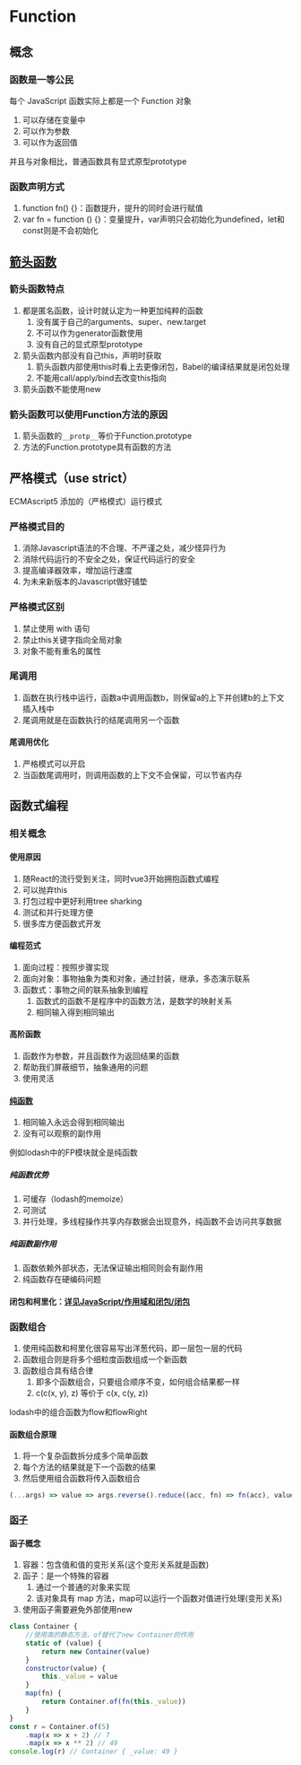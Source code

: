 # Function

## 概念

### 函数是一等公民

每个 JavaScript 函数实际上都是一个 Function 对象

1. 可以存储在变量中
2. 可以作为参数
3. 可以作为返回值

并且与对象相比，普通函数具有显式原型prototype

### 函数声明方式

1. function fn() {}：函数提升，提升的同时会进行赋值
2. var fn = function () {}：变量提升，var声明只会初始化为undefined，let和const则是不会初始化

## [箭头函数](https://developer.mozilla.org/zh-CN/docs/Web/JavaScript/Reference/Functions/Arrow_functions)

### 箭头函数特点

1. 都是匿名函数，设计时就认定为一种更加纯粹的函数
   1. 没有属于自己的arguments、super、new.target
   2. 不可以作为generator函数使用
   3. 没有自己的显式原型prototype
2. 箭头函数内部没有自己this，声明时获取
   1. 箭头函数内部使用this时看上去更像闭包，Babel的编译结果就是闭包处理
   2. 不能用call/apply/bind去改变this指向
3. 箭头函数不能使用new

### 箭头函数可以使用Function方法的原因

1. 箭头函数的`__protp__`等价于Function.prototype
2. 方法的Function.prototype具有函数的方法

## 严格模式（use strict）

ECMAscript5 添加的（严格模式）运行模式

### 严格模式目的

1. 消除Javascript语法的不合理、不严谨之处，减少怪异行为
2. 消除代码运行的不安全之处，保证代码运行的安全
3. 提高编译器效率，增加运行速度
4. 为未来新版本的Javascript做好铺垫

### 严格模式区别

1. 禁止使用 with 语句
2. 禁止this关键字指向全局对象
3. 对象不能有重名的属性

### 尾调用

1. 函数在执行栈中运行，函数a中调用函数b，则保留a的上下并创建b的上下文插入栈中
2. 尾调用就是在函数执行的结尾调用另一个函数

#### 尾调用优化

1. 严格模式可以开启
2. 当函数尾调用时，则调用函数的上下文不会保留，可以节省内存

## 函数式编程

### 相关概念

#### 使用原因

1. 随React的流行受到关注，同时vue3开始拥抱函数式编程
2. 可以抛弃this
3. 打包过程中更好利用tree sharking
4. 测试和并行处理方便
5. 很多库方便函数式开发

#### 编程范式

1. 面向过程：按照步骤实现
2. 面向对象：事物抽象为类和对象，通过封装，继承，多态演示联系
3. 函数式：事物之间的联系抽象到编程
   1. 函数式的函数不是程序中的函数方法，是数学的映射关系
   2. 相同输入得到相同输出

#### 高阶函数

1. 函数作为参数，并且函数作为返回结果的函数
2. 帮助我们屏蔽细节，抽象通用的问题
3. 使用灵活

#### [纯函数](https://cloud.tencent.com/developer/article/1857193?from=article.detail.1629653)

1. 相同输入永远会得到相同输出
2. 没有可以观察的副作用

例如lodash中的FP模块就全是纯函数

##### 纯函数优势

1. 可缓存（lodash的memoize）
2. 可测试
3. 并行处理，多线程操作共享内存数据会出现意外，纯函数不会访问共享数据

##### 纯函数副作用

1. 函数依赖外部状态，无法保证输出相同则会有副作用
2. 纯函数存在硬编码问题

#### 闭包和柯里化：[详见JavaScript/作用域和闭包/闭包](../03-作用域和闭包/03-闭包.md)

### 函数组合

1. 使用纯函数和柯里化很容易写出洋葱代码，即一层包一层的代码
2. 函数组合则是将多个细粒度函数组成一个新函数
3. 函数组合具有结合律
   1. 即多个函数组合，只要组合顺序不变，如何组合结果都一样
   2. c(c(x, y), z) 等价于 c(x, c(y, z))

lodash中的组合函数为flow和flowRight

#### 函数组合原理

1. 将一个复杂函数拆分成多个简单函数
2. 每个方法的结果就是下一个函数的结果
3. 然后使用组合函数将传入函数组合

```js
(...args) => value => args.reverse().reduce((acc, fn) => fn(acc), value)
```

### [函子](https://segmentfault.com/a/1190000023744960)

#### 函子概念

1. 容器：包含值和值的变形关系(这个变形关系就是函数)
2. 函子：是一个特殊的容器
   1. 通过一个普通的对象来实现
   2. 该对象具有 map 方法，map可以运行一个函数对值进行处理(变形关系)
3. 使用函子需要避免外部使用new

```js
class Container {
    //使用类的静态方法，of替代了new Container的作用
    static of (value) {
        return new Container(value)
    }
    constructor(value) {
        this._value = value
    }
    map(fn) {
        return Container.of(fn(this._value))
    }
}
const r = Container.of(5)
    .map(x => x + 2) // 7
    .map(x => x ** 2) // 49
console.log(r) // Container { _value: 49 }
```

